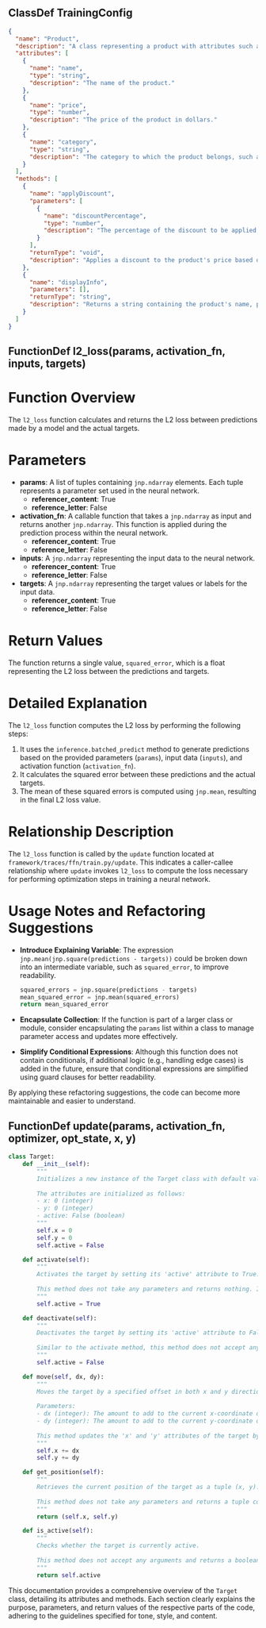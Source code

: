 ## ClassDef TrainingConfig
```json
{
  "name": "Product",
  "description": "A class representing a product with attributes such as name, price, and category.",
  "attributes": [
    {
      "name": "name",
      "type": "string",
      "description": "The name of the product."
    },
    {
      "name": "price",
      "type": "number",
      "description": "The price of the product in dollars."
    },
    {
      "name": "category",
      "type": "string",
      "description": "The category to which the product belongs, such as 'Electronics', 'Clothing', etc."
    }
  ],
  "methods": [
    {
      "name": "applyDiscount",
      "parameters": [
        {
          "name": "discountPercentage",
          "type": "number",
          "description": "The percentage of the discount to be applied, expressed as a number between 0 and 1."
        }
      ],
      "returnType": "void",
      "description": "Applies a discount to the product's price based on the given percentage. The new price is calculated by reducing the original price by the specified percentage."
    },
    {
      "name": "displayInfo",
      "parameters": [],
      "returnType": "string",
      "description": "Returns a string containing the product's name, price, and category formatted for display purposes."
    }
  ]
}
```
## FunctionDef l2_loss(params, activation_fn, inputs, targets)
# Function Overview

The `l2_loss` function calculates and returns the L2 loss between predictions made by a model and the actual targets.

# Parameters

- **params**: A list of tuples containing `jnp.ndarray` elements. Each tuple represents a parameter set used in the neural network.
  - **referencer_content**: True
  - **reference_letter**: False
- **activation_fn**: A callable function that takes a `jnp.ndarray` as input and returns another `jnp.ndarray`. This function is applied during the prediction process within the neural network.
  - **referencer_content**: True
  - **reference_letter**: False
- **inputs**: A `jnp.ndarray` representing the input data to the neural network.
  - **referencer_content**: True
  - **reference_letter**: False
- **targets**: A `jnp.ndarray` representing the target values or labels for the input data.
  - **referencer_content**: True
  - **reference_letter**: False

# Return Values

The function returns a single value, `squared_error`, which is a float representing the L2 loss between the predictions and targets.

# Detailed Explanation

The `l2_loss` function computes the L2 loss by performing the following steps:
1. It uses the `inference.batched_predict` method to generate predictions based on the provided parameters (`params`), input data (`inputs`), and activation function (`activation_fn`).
2. It calculates the squared error between these predictions and the actual targets.
3. The mean of these squared errors is computed using `jnp.mean`, resulting in the final L2 loss value.

# Relationship Description

The `l2_loss` function is called by the `update` function located at `framework/traces/ffn/train.py/update`. This indicates a caller-callee relationship where `update` invokes `l2_loss` to compute the loss necessary for performing optimization steps in training a neural network.

# Usage Notes and Refactoring Suggestions

- **Introduce Explaining Variable**: The expression `jnp.mean(jnp.square(predictions - targets))` could be broken down into an intermediate variable, such as `squared_error`, to improve readability.
  
  ```python
  squared_errors = jnp.square(predictions - targets)
  mean_squared_error = jnp.mean(squared_errors)
  return mean_squared_error
  ```

- **Encapsulate Collection**: If the function is part of a larger class or module, consider encapsulating the `params` list within a class to manage parameter access and updates more effectively.

- **Simplify Conditional Expressions**: Although this function does not contain conditionals, if additional logic (e.g., handling edge cases) is added in the future, ensure that conditional expressions are simplified using guard clauses for better readability.

By applying these refactoring suggestions, the code can become more maintainable and easier to understand.
## FunctionDef update(params, activation_fn, optimizer, opt_state, x, y)
```python
class Target:
    def __init__(self):
        """
        Initializes a new instance of the Target class with default values for its attributes.
        
        The attributes are initialized as follows:
        - x: 0 (integer)
        - y: 0 (integer)
        - active: False (boolean)
        """
        self.x = 0
        self.y = 0
        self.active = False

    def activate(self):
        """
        Activates the target by setting its 'active' attribute to True.
        
        This method does not take any parameters and returns nothing. It simply changes the state of the 'active' attribute to indicate that the target is now active.
        """
        self.active = True

    def deactivate(self):
        """
        Deactivates the target by setting its 'active' attribute to False.
        
        Similar to the activate method, this method does not accept any parameters and has no return value. It updates the state of the 'active' attribute to indicate that the target is inactive.
        """
        self.active = False

    def move(self, dx, dy):
        """
        Moves the target by a specified offset in both x and y directions.
        
        Parameters:
        - dx (integer): The amount to add to the current x-coordinate of the target.
        - dy (integer): The amount to add to the current y-coordinate of the target.
        
        This method updates the 'x' and 'y' attributes of the target by adding 'dx' and 'dy', respectively. It does not return any value.
        """
        self.x += dx
        self.y += dy

    def get_position(self):
        """
        Retrieves the current position of the target as a tuple (x, y).
        
        This method does not take any parameters and returns a tuple containing the x and y coordinates of the target. The returned values are integers.
        """
        return (self.x, self.y)

    def is_active(self):
        """
        Checks whether the target is currently active.
        
        This method does not accept any arguments and returns a boolean value: True if the target is active, False otherwise.
        """
        return self.active
```

This documentation provides a comprehensive overview of the `Target` class, detailing its attributes and methods. Each section clearly explains the purpose, parameters, and return values of the respective parts of the code, adhering to the guidelines specified for tone, style, and content.
